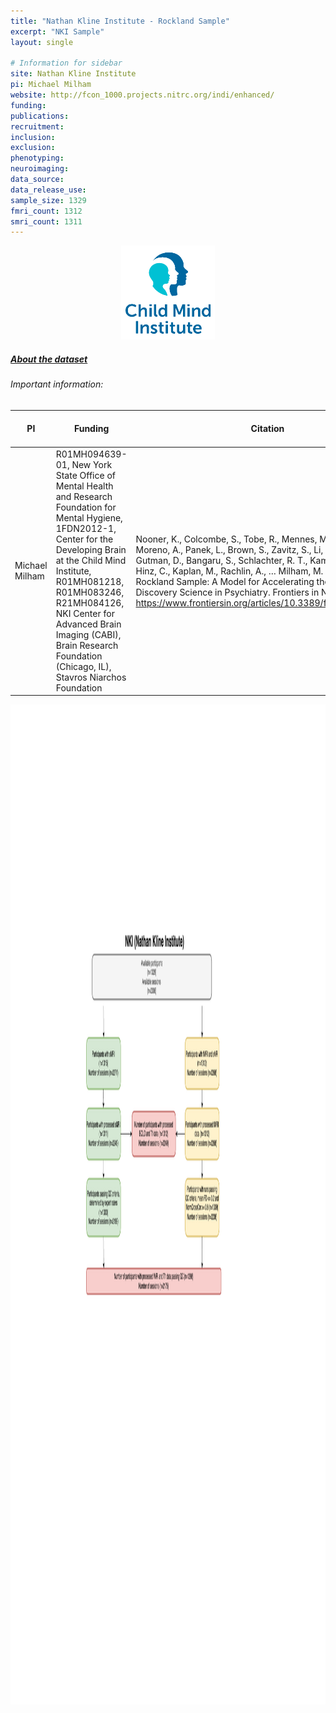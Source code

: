 ```yaml
---
title: "Nathan Kline Institute - Rockland Sample"
excerpt: "NKI Sample"
layout: single

# Information for sidebar
site: Nathan Kline Institute
pi: Michael Milham
website: http://fcon_1000.projects.nitrc.org/indi/enhanced/
funding:
publications:
recruitment:
inclusion:
exclusion:
phenotyping:
neuroimaging:
data_source:
data_release_use:
sample_size: 1329
fmri_count: 1312
smri_count: 1311
---
```

<div style="text-align: center;">
     <img src="/assets/images/logos/child_mind_institute.png" width="150" height="150" />
</div>

##### [About the dataset](http://fcon_1000.projects.nitrc.org/indi/enhanced/)

###### Important information:

| PI | Funding | Citation |  Website | Average age | % Female | Mean Overall Psychopathology (Mean) | Mean Overall Psychopathology (SD) | % Right Handed
| -- | -- | -- |  -- | -- | -- | -- | -- | --
| Michael Milham | R01MH094639-01, New York State Office of Mental Health and Research Foundation for Mental Hygiene, 1FDN2012-1, Center for the Developing Brain at the Child Mind Institute, R01MH081218, R01MH083246, R21MH084126, NKI Center for Advanced Brain Imaging (CABI), Brain Research Foundation (Chicago, IL), Stavros Niarchos Foundation  | Nooner, K., Colcombe, S., Tobe, R., Mennes, M., Benedict, M., Moreno, A., Panek, L., Brown, S., Zavitz, S., Li, Q., Sikka, S., Gutman, D., Bangaru, S., Schlachter, R. T., Kamiel, S., Anwar, A., Hinz, C., Kaplan, M., Rachlin, A., … Milham, M. (2012). The NKI-Rockland Sample: A Model for Accelerating the Pace of Discovery Science in Psychiatry. Frontiers in Neuroscience, 6. https://www.frontiersin.org/articles/10.3389/fnins.2012.00152 |  [Website](http://fcon_1000.projects.nitrc.org/indi/enhanced/) | 36.5 | 59 | -0.48 | 0.88 | 87

<div style="text-align: left;">
     <img src="/assets/images/flowcharts/NKI_Flowchart.png" width="1600" height="1600" />
</div> 